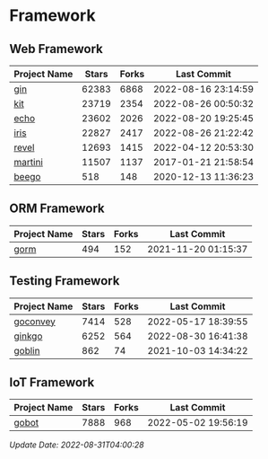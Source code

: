 # Framework

## Web Framework
| Project Name | Stars | Forks | Last Commit |
| ------------ | ----- | ----- | ----------- |
| [gin](https://github.com/gin-gonic/gin) | 62383 | 6868 | 2022-08-16 23:14:59 |
| [kit](https://github.com/go-kit/kit) | 23719 | 2354 | 2022-08-26 00:50:32 |
| [echo](https://github.com/labstack/echo) | 23602 | 2026 | 2022-08-20 19:25:45 |
| [iris](https://github.com/kataras/iris) | 22827 | 2417 | 2022-08-26 21:22:42 |
| [revel](https://github.com/revel/revel) | 12693 | 1415 | 2022-04-12 20:53:30 |
| [martini](https://github.com/go-martini/martini) | 11507 | 1137 | 2017-01-21 21:58:54 |
| [beego](https://github.com/astaxie/beego) | 518 | 148 | 2020-12-13 11:36:23 |

## ORM Framework
| Project Name | Stars | Forks | Last Commit |
| ------------ | ----- | ----- | ----------- |
| [gorm](https://github.com/jinzhu/gorm) | 494 | 152 | 2021-11-20 01:15:37 |

## Testing Framework
| Project Name | Stars | Forks | Last Commit |
| ------------ | ----- | ----- | ----------- |
| [goconvey](https://github.com/smartystreets/goconvey) | 7414 | 528 | 2022-05-17 18:39:55 |
| [ginkgo](https://github.com/onsi/ginkgo) | 6252 | 564 | 2022-08-30 16:41:38 |
| [goblin](https://github.com/franela/goblin) | 862 | 74 | 2021-10-03 14:34:22 |

## IoT Framework
| Project Name | Stars | Forks | Last Commit |
| ------------ | ----- | ----- | ----------- |
| [gobot](https://github.com/hybridgroup/gobot) | 7888 | 968 | 2022-05-02 19:56:19 |

*Update Date: 2022-08-31T04:00:28*